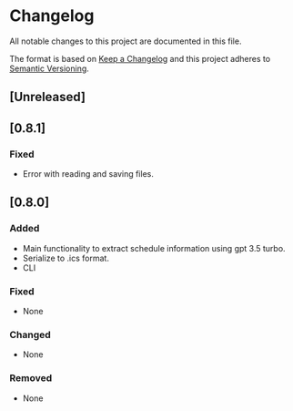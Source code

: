 # Changelog
All notable changes to this project are documented in this file.

The format is based on [Keep a Changelog](http://keepachangelog.com/en/1.0.0/)
and this project adheres to [Semantic Versioning](http://semver.org/spec/v2.0.0.html).

<!-- insertion marker -->
## [Unreleased]

## [0.8.1]

### Fixed
- Error with reading and saving files.

## [0.8.0]

### Added
- Main functionality to extract schedule information using gpt 3.5 turbo.
- Serialize to .ics format.
- CLI

### Fixed
- None

### Changed
- None

### Removed
- None

